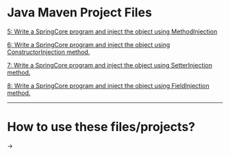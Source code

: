 # Java Maven Project Files

[5: Write a SpringCore program and inject the object 
using MethodInjection]()

[6: Write a SpringCore program and inject the object 
using ConstructorInjection method.](https://github.com/Mohdjariullah/javamaven/tree/main/6th_program)

[7: Write a SpringCore program and inject the object 
using SetterInjection method.](https://github.com/Mohdjariullah/javamaven/tree/main/7th_program)

[8: Write a SpringCore program and inject the object 
using FieldInjection method.](https://github.com/Mohdjariullah/javamaven/tree/main/8th_program)

------

# How to use these files/projects?

-> 
